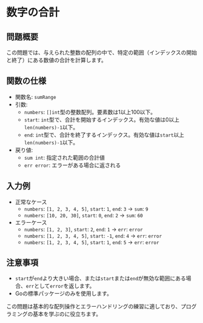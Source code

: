 # 数字の合計

## 問題概要
この問題では、与えられた整数の配列の中で、特定の範囲（インデックスの開始と終了）にある数値の合計を計算します。

## 関数の仕様
- 関数名: `sumRange`
- 引数:
  - `numbers`: `[]int`型の整数配列。要素数は1以上100以下。
  - `start`: `int`型で、合計を開始するインデックス。有効な値は0以上`len(numbers)-1`以下。
  - `end`: `int`型で、合計を終了するインデックス。有効な値は`start`以上`len(numbers)-1`以下。
- 戻り値:
  - `sum int`: 指定された範囲の合計値
  - `err error`: エラーがある場合に返される

## 入力例
- 正常なケース
  - `numbers`: `[1, 2, 3, 4, 5]`, `start`: `1`, `end`: `3` -> `sum`: `9`
  - `numbers`: `[10, 20, 30]`, `start`: `0`, `end`: `2` -> `sum`: `60`
- エラーケース
  - `numbers`: `[1, 2, 3]`, `start`: `2`, `end`: `1` -> `err`: `error`
  - `numbers`: `[1, 2, 3, 4, 5]`, `start`: `-1`, `end`: `4` -> `err`: `error`
  - `numbers`: `[1, 2, 3, 4, 5]`, `start`: `1`, `end`: `5` -> `err`: `error`

## 注意事項
- `start`が`end`より大きい場合、または`start`または`end`が無効な範囲にある場合、`err`として`error`を返します。
- Goの標準パッケージのみを使用します。

この問題は基本的な配列操作とエラーハンドリングの練習に適しており、プログラミングの基本を学ぶのに役立ちます。
